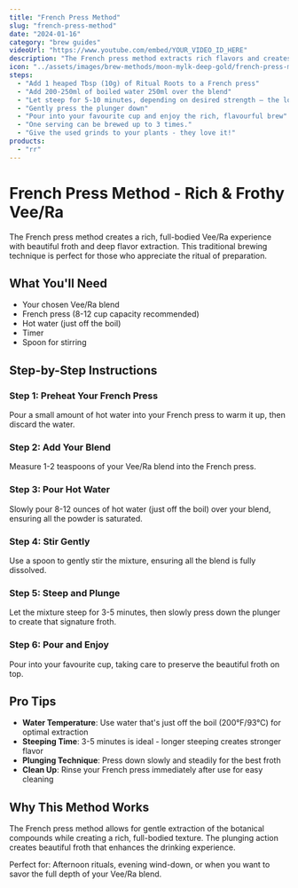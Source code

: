 ```yaml
---
title: "French Press Method"
slug: "french-press-method"
date: "2024-01-16"
category: "brew guides"
videoUrl: "https://www.youtube.com/embed/YOUR_VIDEO_ID_HERE"
description: "The French press method extracts rich flavors and creates beautiful froth for a concentrated, full-bodied experience. This method is ideal for those who appreciate the depth and complexity of their botanical blends."
icon: "../assets/images/brew-methods/moon-mylk-deep-gold/french-press-method-deep-gold.png"
steps:
  - "Add 1 heaped Tbsp (10g) of Ritual Roots to a French press"
  - "Add 200-250ml of boiled water 250ml over the blend"
  - "Let steep for 5-10 minutes, depending on desired strength – the longer the better!"
  - "Gently press the plunger down"
  - "Pour into your favourite cup and enjoy the rich, flavourful brew"
  - "One serving can be brewed up to 3 times."
  - "Give the used grinds to your plants - they love it!"
products:
  - "rr"
---
```


# French Press Method - Rich & Frothy Vee/Ra

The French press method creates a rich, full-bodied Vee/Ra experience with beautiful froth and deep flavor extraction. This traditional brewing technique is perfect for those who appreciate the ritual of preparation.

## What You'll Need

- Your chosen Vee/Ra blend
- French press (8-12 cup capacity recommended)
- Hot water (just off the boil)
- Timer
- Spoon for stirring

## Step-by-Step Instructions

### Step 1: Preheat Your French Press
Pour a small amount of hot water into your French press to warm it up, then discard the water.

### Step 2: Add Your Blend
Measure 1-2 teaspoons of your Vee/Ra blend into the French press.

### Step 3: Pour Hot Water
Slowly pour 8-12 ounces of hot water (just off the boil) over your blend, ensuring all the powder is saturated.

### Step 4: Stir Gently
Use a spoon to gently stir the mixture, ensuring all the blend is fully dissolved.

### Step 5: Steep and Plunge
Let the mixture steep for 3-5 minutes, then slowly press down the plunger to create that signature froth.

### Step 6: Pour and Enjoy
Pour into your favourite cup, taking care to preserve the beautiful froth on top.

## Pro Tips

- **Water Temperature**: Use water that's just off the boil (200°F/93°C) for optimal extraction
- **Steeping Time**: 3-5 minutes is ideal - longer steeping creates stronger flavor
- **Plunging Technique**: Press down slowly and steadily for the best froth
- **Clean Up**: Rinse your French press immediately after use for easy cleaning

## Why This Method Works

The French press method allows for gentle extraction of the botanical compounds while creating a rich, full-bodied texture. The plunging action creates beautiful froth that enhances the drinking experience.

Perfect for: Afternoon rituals, evening wind-down, or when you want to savor the full depth of your Vee/Ra blend.
